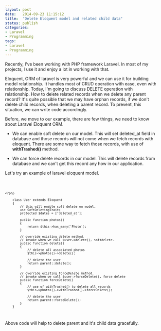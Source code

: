 ```yaml
---
layout: post
date:   2014-09-23 11:15:12
title:  "Delete Eloquent model and related child data"
status: publish
categories:
- Laravel
- Programming
tags:
- Laravel
- Programming
---
```


Recently, I've been working with PHP framework Laravel. In most of my projects, I use it and enjoy a lot in working with that.

Eloquent, ORM of laravel is very powerful and we can use it for building model relationship. It handles most of CRUD operation with ease, even with relationship. Today, I'm going to discuss DELETE operation with relationship. How to delete related records when we delete any parent record? It's quite possible that we may have orphan records, if we don't delete child records, when deleting a parent record. To prevent, this situation, we can write code accordingly.

Before, we move to our example, there are few things, we need to know about Laravel Eloquent ORM.

* We can enable soft delete on our model. This will set deleted_at field in database and those records will not come when we fetch records with eloquent. There are some way to fetch those records, with use of <b>withTrashed() </b> method.

* We can force delete records in our model. This will delete records from database and we can't get this record any how in our application.


Let's try an example of laravel eloquent model.

<code>

    <?php

        class User extends Eloquent
        {
            // this will enable soft delete on model.
            use SoftDeletingTrait;
            protected $dates = ['deleted_at'];

            public function photos()
            {
                return $this->has_many('Photo');
            }

            // override existing delete method.
            // invoke when we call $user->delete(), softdelete.
            public function delete()
            {
                // delete all associated photos 
                $this->photos()->delete();
                
                // delete the user
                return parent::delete();
            }

            // override existing forceDelete method.
            // invoke when we call $user->forceDelete(), force delete 
            public function forceDelete()
            {
                // use of withTrashed() to delete all records 
                $this->photos()->withTrashed()->forceDelete();
                
                // delete the user
                return parent::forceDelete();
            }
        }

</code>

Above code will help to delete parent and it's child data gracefully.